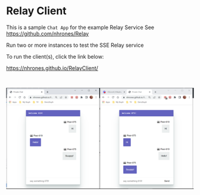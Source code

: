 # Relay Client

This is a sample `Chat App` for the example Relay Service
See https://github.com/nhrones/Relay

Run two or more instances to test the SSE Relay service 

To run the client(s), click the link below:

https://nhrones.github.io/RelayClient/

<br/>

![Alt text](chat.png)